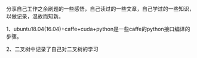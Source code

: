 分享自己工作之余刷题的一些感悟，自己读过的一些文章，自己学过的一些知识，以做记录，温故而知新。

1、ubuntu18.04(16.04)+caffe+cuda+python是一些caffe的python接口编译的步骤。

2、二叉树中记录了自己对二叉树的学习
